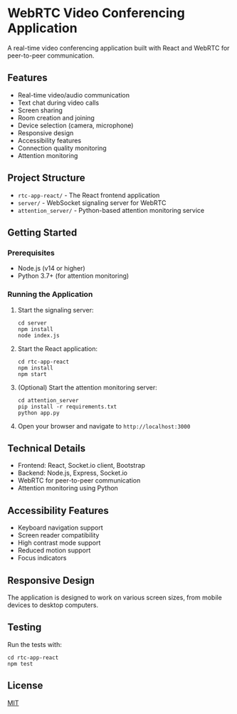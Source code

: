 # WebRTC Video Conferencing Application

A real-time video conferencing application built with React and WebRTC for peer-to-peer communication.

## Features

- Real-time video/audio communication
- Text chat during video calls
- Screen sharing
- Room creation and joining
- Device selection (camera, microphone)
- Responsive design
- Accessibility features
- Connection quality monitoring
- Attention monitoring

## Project Structure

- `rtc-app-react/` - The React frontend application
- `server/` - WebSocket signaling server for WebRTC
- `attention_server/` - Python-based attention monitoring service

## Getting Started

### Prerequisites

- Node.js (v14 or higher)
- Python 3.7+ (for attention monitoring)

### Running the Application

1. Start the signaling server:
   ```
   cd server
   npm install
   node index.js
   ```

2. Start the React application:
   ```
   cd rtc-app-react
   npm install
   npm start
   ```

3. (Optional) Start the attention monitoring server:
   ```
   cd attention_server
   pip install -r requirements.txt
   python app.py
   ```

4. Open your browser and navigate to `http://localhost:3000`

## Technical Details

- Frontend: React, Socket.io client, Bootstrap
- Backend: Node.js, Express, Socket.io
- WebRTC for peer-to-peer communication
- Attention monitoring using Python

## Accessibility Features

- Keyboard navigation support
- Screen reader compatibility
- High contrast mode support
- Reduced motion support
- Focus indicators

## Responsive Design

The application is designed to work on various screen sizes, from mobile devices to desktop computers.

## Testing

Run the tests with:
```
cd rtc-app-react
npm test
```

## License

[MIT](LICENSE) 